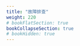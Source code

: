 ```yaml
---
title: "故障排查"
weight: 220
# bookFlatSection: true   
bookCollapseSection: true
# bookHidden: true
---
```


<br>